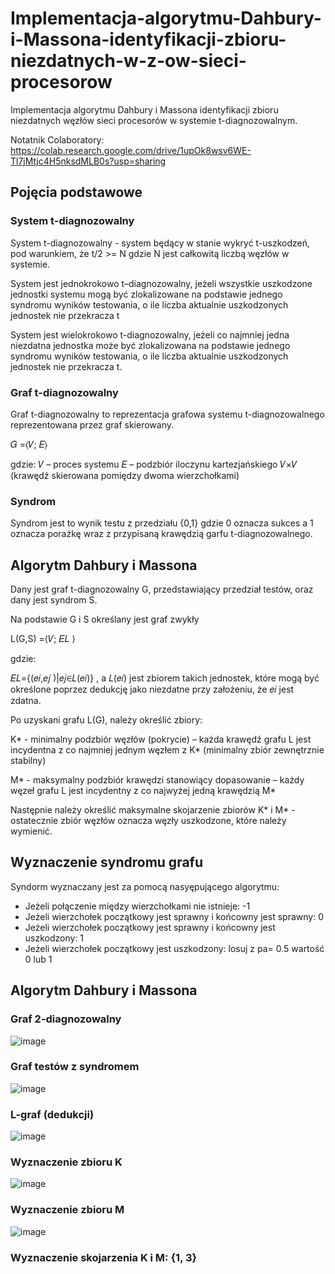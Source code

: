 # Implementacja-algorytmu-Dahbury-i-Massona-identyfikacji-zbioru-niezdatnych-w-z-ow-sieci-procesorow
Implementacja algorytmu Dahbury i Massona identyfikacji zbioru niezdatnych węzłów sieci procesorów w systemie t-diagnozowalnym.

Notatnik Colaboratory: https://colab.research.google.com/drive/1upOk8wsv6WE-Tl7jMtjc4H5nksdMLB0s?usp=sharing

## Pojęcia podstawowe

### System t-diagnozowalny
System t-diagnozowalny - system będący w stanie wykryć t-uszkodzeń, pod warunkiem, że t/2 >= N gdzie N jest całkowitą liczbą węzłów w systemie.

System jest jednokrokowo t–diagnozowalny, jeżeli wszystkie uszkodzone jednostki systemu mogą być zlokalizowane na podstawie jednego syndromu wyników testowania, o ile liczba aktualnie uszkodzonych jednostek nie przekracza t

System jest wielokrokowo t-diagnozowalny, jeżeli co najmniej jedna niezdatna jednostka może być zlokalizowana na podstawie jednego syndromu wyników testowania, o ile liczba aktualnie uszkodzonych jednostek nie przekracza t. 

### Graf t-diagnozowalny
Graf t-diagnozowalny to reprezentacja grafowa systemu t-diagnozowalnego reprezentowana przez graf skierowany.

𝐺 =⟨𝑉; 𝐸⟩ 

gdzie: 
𝑉 – proces systemu
𝐸 – podzbiór iloczynu kartezjańskiego 𝑉×𝑉 (krawędź skierowana pomiędzy dwoma wierzchołkami)


### Syndrom

Syndrom jest to wynik testu z przedziału {0,1} gdzie 0 oznacza sukces a 1 oznacza porażkę wraz z przypisaną krawędzią garfu t-diagnozowalnego.

## Algorytm Dahbury i Massona

Dany jest graf t-diagnozowalny G, przedstawiający przedział testów, oraz dany jest syndrom S.

Na podstawie G i S określany jest graf zwykły 

L(G,S) =⟨𝑉; 𝐸𝐿 ⟩ 

gdzie:

𝐸𝐿={(𝑒𝑖,𝑒𝑗 )|𝑒𝑗∈𝐿(𝑒𝑖)}  , a 𝐿(𝑒𝑖) jest zbiorem takich jednostek, które mogą być określone poprzez dedukcję jako niezdatne przy założeniu, że 𝑒𝑖 jest zdatna.

Po uzyskani grafu L(G), należy określić zbiory:

K*  - minimalny podzbiór węzłów (pokrycie) – każda krawędź grafu L jest incydentna z co najmniej jednym węzłem z K* (minimalny zbiór zewnętrznie stabilny)

M* - maksymalny podzbiór krawędzi stanowiący dopasowanie – każdy węzeł grafu L jest incydentny z co najwyżej jedną krawędzią M*

Następnie należy określić maksymalne skojarzenie zbiorów K* i M* - ostatecznie zbiór węzłów oznacza węzły uszkodzone, które należy wymienić.

## Wyznaczenie syndromu grafu
Syndorm wyznaczany jest za pomocą nasyępującego algorytmu:
*   Jeżeli połączenie między wierzchołkami nie istnieje: -1
*   Jeżeli wierzchołek początkowy jest sprawny i końcowny jest sprawny: 0
*   Jeżeli wierzchołek początkowy jest sprawny i końcowny jest uszkodzony: 1
*   Jeżeli wierzchołek początkowy jest uszkodzony: losuj z pa= 0.5 wartość 0 lub 1 

## Algorytm Dahbury i Massona

### Graf 2-diagnozowalny
![image](https://user-images.githubusercontent.com/71324202/232430236-1e5e849e-5fb8-49cf-8a77-12067b5e3ea4.png)

### Graf testów z syndromem
![image](https://user-images.githubusercontent.com/71324202/232429529-d742ecd2-54c7-420b-a5ba-73dd9f29d100.png)

### L-graf (dedukcji)
![image](https://user-images.githubusercontent.com/71324202/232429607-b4397b9b-d50b-4f8a-84bf-802829fcef0c.png)

### Wyznaczenie zbioru K
![image](https://user-images.githubusercontent.com/71324202/232429848-cd9d850b-f58e-4aef-b44e-302b4d767307.png)

### Wyznaczenie zbioru M
![image](https://user-images.githubusercontent.com/71324202/232429924-955ec507-9ff9-49de-9e5e-35bc7f59d78e.png)


### Wyznaczenie skojarzenia K i M: {1, 3}

